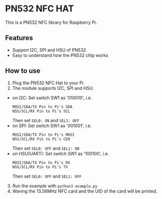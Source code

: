 # PN532 NFC HAT
This is a PN532 NFC library for Raspberry Pi.

## Features
-   Support I2C, SPI and HSU of PN532
-   Easy to understand how the PN532 chip works

## How to use
1.  Plug the PN532 NFC Hat to your Pi.
2.  The module supports I2C, SPI and HSU.
-   on I2C:
    Set switch SW1 as '010010', i.e.
    ```
    MOSI/SDA/TX Pin to Pi's SDA
    NSS/SCL/RX Pin to Pi's SCL
    ```
    Then set `SEL0: ON` and `SEL1: OFF`
-   on SPI:
    Set switch SW1 as '001001', i.e.
    ```
    MOSI/SDA/TX Pin to Pi's MOSI
    NSS/SCL/RX Pin to Pi's CE0
    ```
    Then set `SEL0: OFF` and `SEL1: ON`
-   on HSU(UART):
    Set switch SW1 as '100100', i.e.
    ```
    MOSI/SDA/TX Pin to Pi's RX
    NSS/SCL/RX Pin to Pi's TX
    ```
    Then set `SEL0: OFF` and `SEL1: OFF`
3.  Run the example with `python3 example.py`
4.  Waving the 13.56MHz NFC card and the UID of the card will be printed.
